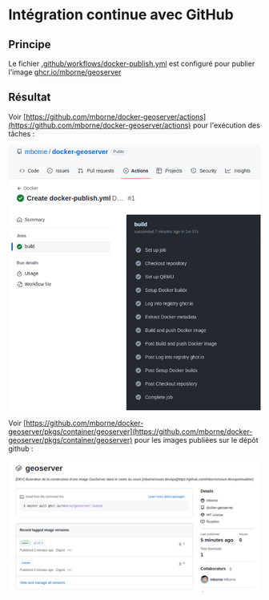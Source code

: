 # Intégration continue avec GitHub

## Principe

Le fichier [.github/workflows/docker-publish.yml](../.github/workflows/docker-publish.yml) est configuré pour publier l'image [ghcr.io/mborne/geoserver](https://github.com/mborne/docker-geoserver/pkgs/container/geoserver)

## Résultat

Voir [https://github.com/mborne/docker-geoserver/actions](https://github.com/mborne/docker-geoserver/actions) pour l'exécution des tâches :

![Présentation du résultat par GitHub action](img/ci-github-actions.png)

Voir [https://github.com/mborne/docker-geoserver/pkgs/container/geoserver](https://github.com/mborne/docker-geoserver/pkgs/container/geoserver) pour les images publiées sur le dépôt github :

![Présentation des images docker](img/ghcr-mborne-geoserver.png)
